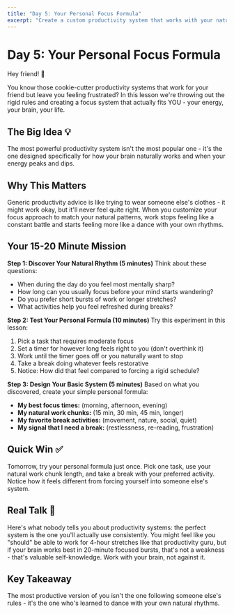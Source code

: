```yaml
---
title: "Day 5: Your Personal Focus Formula"
excerpt: "Create a custom productivity system that works with your natural rhythms, not against them."
---
```


# Day 5: Your Personal Focus Formula

Hey friend! 👋

You know those cookie-cutter productivity systems that work for your friend but
leave you feeling frustrated? In this lesson we're throwing out the rigid rules
and creating a focus system that actually fits YOU - your energy, your brain,
your life.

## The Big Idea 💡

The most powerful productivity system isn't the most popular one - it's the one
designed specifically for how your brain naturally works and when your energy
peaks and dips.

## Why This Matters

Generic productivity advice is like trying to wear someone else's clothes - it
might work okay, but it'll never feel quite right. When you customize your focus
approach to match your natural patterns, work stops feeling like a constant
battle and starts feeling more like a dance with your own rhythms.

## Your 15-20 Minute Mission

**Step 1: Discover Your Natural Rhythm (5 minutes)** Think about these
questions:

- When during the day do you feel most mentally sharp?
- How long can you usually focus before your mind starts wandering?
- Do you prefer short bursts of work or longer stretches?
- What activities help you feel refreshed during breaks?

**Step 2: Test Your Personal Formula (10 minutes)** Try this experiment in this
lesson:

1. Pick a task that requires moderate focus
2. Set a timer for however long feels right to you (don't overthink it)
3. Work until the timer goes off or you naturally want to stop
4. Take a break doing whatever feels restorative
5. Notice: How did that feel compared to forcing a rigid schedule?

**Step 3: Design Your Basic System (5 minutes)** Based on what you discovered,
create your simple personal formula:

- **My best focus times:** (morning, afternoon, evening)
- **My natural work chunks:** (15 min, 30 min, 45 min, longer)
- **My favorite break activities:** (movement, nature, social, quiet)
- **My signal that I need a break:** (restlessness, re-reading, frustration)

## Quick Win ✅

Tomorrow, try your personal formula just once. Pick one task, use your natural
work chunk length, and take a break with your preferred activity. Notice how it
feels different from forcing yourself into someone else's system.

## Real Talk 💬

Here's what nobody tells you about productivity systems: the perfect system is
the one you'll actually use consistently. You might feel like you "should" be
able to work for 4-hour stretches like that productivity guru, but if your brain
works best in 20-minute focused bursts, that's not a weakness - that's valuable
self-knowledge. Work with your brain, not against it.

## Key Takeaway

The most productive version of you isn't the one following someone else's
rules - it's the one who's learned to dance with your own natural rhythms.
